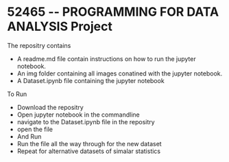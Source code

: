 # 52465 -- PROGRAMMING FOR DATA ANALYSIS Project
The repositry contains
- A readme.md file contain instructions on how to run the jupyter notebook.
- An img folder containing all images conatined with the jupyter notebook.
- A Dataset.ipynb file containing the jupyter notebook

To Run
- Download the repositry
- Open jupyter notebook in the commandline
- navigate to the Dataset.ipynb file in the repositry
- open the file
- And Run
- Run the file all the way through for the new dataset
- Repeat for alternative datasets of simalar statistics
